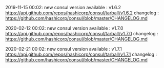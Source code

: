 2019-11-15 00:02: new consul version available : v1.6.2 https://api.github.com/repos/hashicorp/consul/tarball/v1.6.2 changelog : https://github.com/hashicorp/consul/blob/master/CHANGELOG.md

2020-02-12 00:02: new consul version available : v1.7.0 https://api.github.com/repos/hashicorp/consul/tarball/v1.7.0 changelog : https://github.com/hashicorp/consul/blob/master/CHANGELOG.md

2020-02-21 00:02: new consul version available : v1.7.1 https://api.github.com/repos/hashicorp/consul/tarball/v1.7.1 changelog : https://github.com/hashicorp/consul/blob/master/CHANGELOG.md

